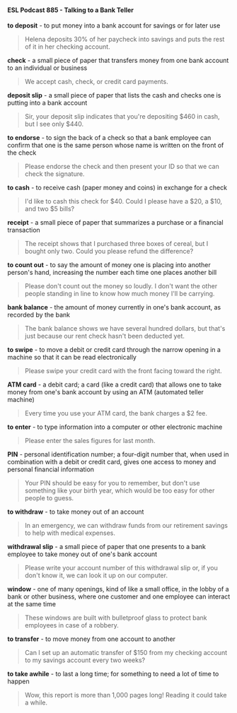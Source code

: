 #### ESL Podcast 885 - Talking to a Bank Teller

**to deposit** - to put money into a bank account for savings or for later use

> Helena deposits 30% of her paycheck into savings and puts the rest of it in her
checking account.

**check** - a small piece of paper that transfers money from one bank account to
an individual or business

> We accept cash, check, or credit card payments.

**deposit slip** - a small piece of paper that lists the cash and checks one is
putting into a bank account

> Sir, your deposit slip indicates that you're depositing $460 in cash, but I see
only $440.

**to endorse** - to sign the back of a check so that a bank employee can confirm
that one is the same person whose name is written on the front of the check

> Please endorse the check and then present your ID so that we can check the
signature.

**to cash** - to receive cash (paper money and coins) in exchange for a check

> I'd like to cash this check for $40. Could I please have a $20, a $10, and two $5
bills?

**receipt** - a small piece of paper that summarizes a purchase or a financial
transaction

> The receipt shows that I purchased three boxes of cereal, but I bought only two.
Could you please refund the difference?

**to count out** - to say the amount of money one is placing into another person's
hand, increasing the number each time one places another bill

> Please don't count out the money so loudly. I don't want the other people
standing in line to know how much money I'll be carrying.

**bank balance** - the amount of money currently in one's bank account, as
recorded by the bank

> The bank balance shows we have several hundred dollars, but that's just
because our rent check hasn't been deducted yet.

**to swipe** - to move a debit or credit card through the narrow opening in a
machine so that it can be read electronically

> Please swipe your credit card with the front facing toward the right.

**ATM card** - a debit card; a card (like a credit card) that allows one to take money
from one's bank account by using an ATM (automated teller machine)

> Every time you use your ATM card, the bank charges a $2 fee.

**to enter** - to type information into a computer or other electronic machine

> Please enter the sales figures for last month.

**PIN** - personal identification number; a four-digit number that, when used in
combination with a debit or credit card, gives one access to money and personal
financial information

> Your PIN should be easy for you to remember, but don't use something like
your birth year, which would be too easy for other people to guess.

**to withdraw** - to take money out of an account

> In an emergency, we can withdraw funds from our retirement savings to help
with medical expenses.

**withdrawal slip** - a small piece of paper that one presents to a bank employee
to take money out of one's bank account

> Please write your account number of this withdrawal slip or, if you don't know it,
we can look it up on our computer.

**window** - one of many openings, kind of like a small office, in the lobby of a
bank or other business, where one customer and one employee can interact at
the same time

> These windows are built with bulletproof glass to protect bank employees in
case of a robbery.

**to transfer** - to move money from one account to another

> Can I set up an automatic transfer of $150 from my checking account to my
savings account every two weeks?

**to take awhile** - to last a long time; for something to need a lot of time to happen

> Wow, this report is more than 1,000 pages long! Reading it could take a while.

